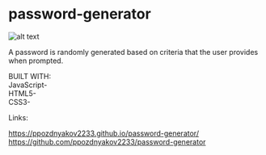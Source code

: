 # password-generator

![alt text](https://i.imgur.com/BOH6rU5.png)




A password is randomly generated based on criteria that the user provides when prompted.

BUILT WITH:</br>
JavaScript- </br>
HTML5- </br>
CSS3-</br>

Links:

https://ppozdnyakov2233.github.io/password-generator/ </br>
https://github.com/ppozdnyakov2233/password-generator



